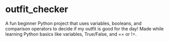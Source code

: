 # outfit_checker
A fun beginner Python project that uses variables, booleans, and comparison operators to decide if my outfit is good for the day! Made while learning Python basics like variables, True/False, and == or !=.
